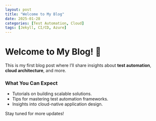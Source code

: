 ```yaml
---
layout: post
title: "Welcome to My Blog"
date: 2025-01-28
categories: [Test Automation, Cloud]
tags: [Jekyll, CI/CD, Azure]
---
```

# Welcome to My Blog! 🎉

This is my first blog post where I’ll share insights about **test automation**, **cloud architecture**, and more.

### What You Can Expect
- Tutorials on building scalable solutions.
- Tips for mastering test automation frameworks.
- Insights into cloud-native application design.

Stay tuned for more updates!
